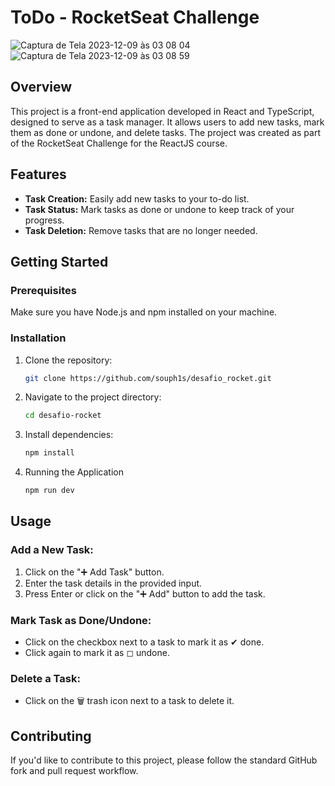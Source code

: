 # ToDo - RocketSeat Challenge
![Captura de Tela 2023-12-09 às 03 08 04](https://github.com/souph1s/desafio_rocket/assets/101475515/287365e7-bc93-452a-847b-efff09d4f014)
![Captura de Tela 2023-12-09 às 03 08 59](https://github.com/souph1s/desafio_rocket/assets/101475515/653571cc-696e-451e-bb12-c3f41c24484c)



## Overview

This project is a front-end application developed in React and TypeScript, designed to serve as a task manager. It allows users to add new tasks, mark them as done or undone, and delete tasks. The project was created as part of the RocketSeat Challenge for the ReactJS course.

## Features

- **Task Creation:** Easily add new tasks to your to-do list.
- **Task Status:** Mark tasks as done or undone to keep track of your progress.
- **Task Deletion:** Remove tasks that are no longer needed.

## Getting Started

### Prerequisites

Make sure you have Node.js and npm installed on your machine.

### Installation

1. Clone the repository:

   ```bash
   git clone https://github.com/souph1s/desafio_rocket.git

2. Navigate to the project directory:

   ```bash
   cd desafio-rocket
   
3. Install dependencies:

   ```bash
   npm install
   
3. Running the Application

   ```bash
   npm run dev
   
## Usage

### Add a New Task:

1. Click on the "➕ Add Task" button.
2. Enter the task details in the provided input.
3. Press Enter or click on the "➕ Add" button to add the task.

### Mark Task as Done/Undone:

- Click on the checkbox next to a task to mark it as ✔ done.
- Click again to mark it as ◻ undone.

### Delete a Task:

- Click on the 🗑️ trash icon next to a task to delete it.

## Contributing

If you'd like to contribute to this project, please follow the standard GitHub fork and pull request workflow.
